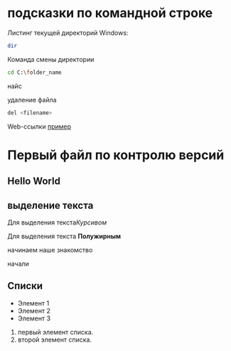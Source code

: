 # подсказки по командной строке

Листинг текущей директорий Windows:
```sh
dir
```
Команда смены директории
```sh
cd C:\folder_name
```
найс

удаление файла
```sh
del <filename>
```

Web-ссылки [пример](https://gidonline.eu/triller/)

# Первый файл по контролю версий
## Hello World

## выделение текста

Для выделения текста*Курсивом*

Для выделения текста **Полужирным**

начинаем наше знакомство 

начали

## Списки

* Элемент 1
* Элемент 2
* Элемент 3

1. первый элемент списка.
2. второй элемент списка.
